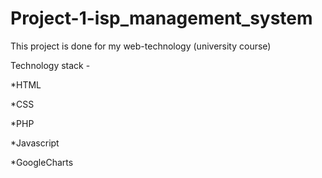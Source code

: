 # Project-1-isp_management_system
This project is done for my web-technology (university course)

Technology stack -

*HTML

*CSS

*PHP

*Javascript

*GoogleCharts

